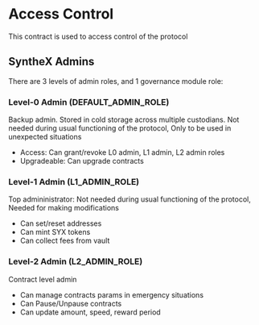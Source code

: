 # Access Control

This contract is used to access control of the protocol

## SyntheX Admins

There are 3 levels of admin roles, and 1 governance module role:

### Level-0 Admin (DEFAULT_ADMIN_ROLE)

Backup admin. Stored in cold storage across multiple custodians. Not needed during usual functioning of the protocol, Only to be used in unexpected situations

- Access: Can grant/revoke L0 admin, L1 admin, L2 admin roles
- Upgradeable: Can upgrade contracts

### Level-1 Admin (L1_ADMIN_ROLE)

Top admininistrator: Not needed during usual functioning of the protocol, Needed for making modifications

- Can set/reset addresses
- Can mint SYX tokens
- Can collect fees from vault

### Level-2 Admin (L2_ADMIN_ROLE)

Contract level admin

- Can manage contracts params in emergency situations
- Can Pause/Unpause contracts
- Can update amount, speed, reward period